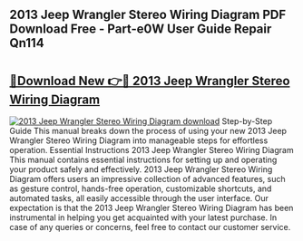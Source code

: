 ## 2013 Jeep Wrangler Stereo Wiring Diagram PDF Download Free - Part-e0W User Guide Repair Qn114

# <h2><a href="http://dfne5v.blite.top/?on=2013+Jeep+Wrangler+Stereo+Wiring+Diagram">🔗Download New 👉🔴 2013 Jeep Wrangler Stereo Wiring Diagram</a></h2>

[![2013 Jeep Wrangler Stereo Wiring Diagram download](https://i.imgur.com/lujVjoI.png)](http://dfne5v.blite.top/?on=2013+Jeep+Wrangler+Stereo+Wiring+Diagram)
Step-by-Step Guide This manual breaks down the process of using your new 2013 Jeep Wrangler Stereo Wiring Diagram into manageable steps for effortless operation. Essential Instructions 2013 Jeep Wrangler Stereo Wiring Diagram This manual contains essential instructions for setting up and operating your product safely and effectively. 2013 Jeep Wrangler Stereo Wiring Diagram offers users an impressive collection of advanced features, such as gesture control, hands-free operation, customizable shortcuts, and automated tasks, all easily accessible through the user interface. Our expectation is that the 2013 Jeep Wrangler Stereo Wiring Diagram has been instrumental in helping you get acquainted with your latest purchase. In case of any queries or concerns, feel free to contact our customer service.
